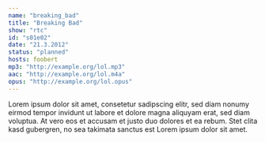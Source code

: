 ```yaml
---
name: "breaking_bad"
title: "Breaking Bad"
show: "rtc"
id: "s01e02"
date: "21.3.2012"
status: "planned"
hosts: foobert
mp3: "http://example.org/lol.mp3"
aac: "http://example.org/lol.m4a"
opus: "http://example.org/lol.opus"
---
```

Lorem ipsum dolor sit amet, consetetur sadipscing elitr, sed diam nonumy eirmod tempor invidunt ut labore et dolore magna aliquyam erat, sed diam voluptua. At vero eos et accusam et justo duo dolores et ea rebum. Stet clita kasd gubergren, no sea takimata sanctus est Lorem ipsum dolor sit amet.

